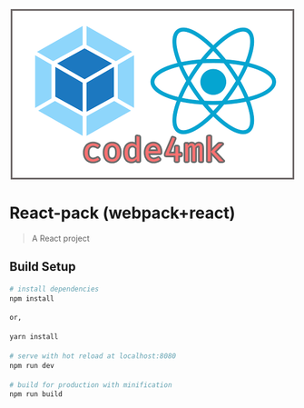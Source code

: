 <p align="center" ><img src="src/assets/logo1.png"></p>

# React-pack (webpack+react)

> A React project

## Build Setup

``` bash
# install dependencies
npm install

or,

yarn install

# serve with hot reload at localhost:8080
npm run dev

# build for production with minification
npm run build
```

